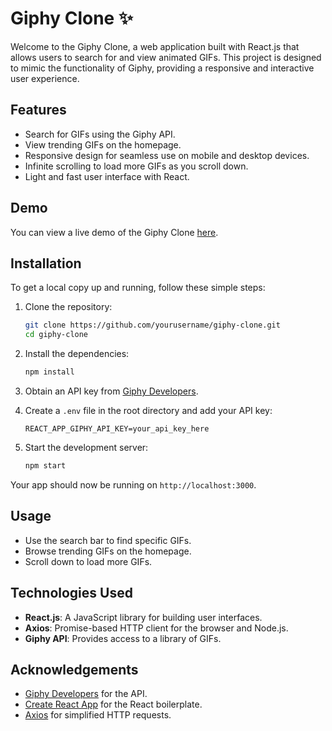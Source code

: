 # Giphy Clone ✨

Welcome to the Giphy Clone, a web application built with React.js that allows users to search for and view animated GIFs. This project is designed to mimic the functionality of Giphy, providing a responsive and interactive user experience.

## Features

- Search for GIFs using the Giphy API.
- View trending GIFs on the homepage.
- Responsive design for seamless use on mobile and desktop devices.
- Infinite scrolling to load more GIFs as you scroll down.
- Light and fast user interface with React.

## Demo

You can view a live demo of the Giphy Clone [here](#https://giphy-clone-abhi.vercel.app/).

## Installation

To get a local copy up and running, follow these simple steps:

1. Clone the repository:
    ```bash
    git clone https://github.com/yourusername/giphy-clone.git
    cd giphy-clone
    ```

2. Install the dependencies:
    ```bash
    npm install
    ```

3. Obtain an API key from [Giphy Developers](https://developers.giphy.com/).

4. Create a `.env` file in the root directory and add your API key:
    ```env
    REACT_APP_GIPHY_API_KEY=your_api_key_here
    ```

5. Start the development server:
    ```bash
    npm start
    ```

Your app should now be running on `http://localhost:3000`.

## Usage

- Use the search bar to find specific GIFs.
- Browse trending GIFs on the homepage.
- Scroll down to load more GIFs.

## Technologies Used

- **React.js**: A JavaScript library for building user interfaces.
- **Axios**: Promise-based HTTP client for the browser and Node.js.
- **Giphy API**: Provides access to a library of GIFs.


## Acknowledgements

- [Giphy Developers](https://developers.giphy.com/) for the API.
- [Create React App](https://create-react-app.dev/) for the React boilerplate.
- [Axios](https://axios-http.com/) for simplified HTTP requests.

